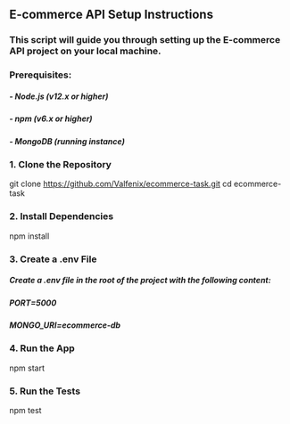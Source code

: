 ## E-commerce API Setup Instructions

### This script will guide you through setting up the E-commerce API project on your local machine.

### Prerequisites:
##### - Node.js (v12.x or higher)
##### - npm (v6.x or higher)
##### - MongoDB (running instance)

### 1. Clone the Repository
git clone https://github.com/Valfenix/ecommerce-task.git
cd ecommerce-task

### 2. Install Dependencies
npm install

### 3. Create a .env File
##### Create a .env file in the root of the project with the following content:
##### PORT=5000
##### MONGO_URI=ecommerce-db 


### 4. Run the App
npm start

### 5. Run the Tests
npm test
